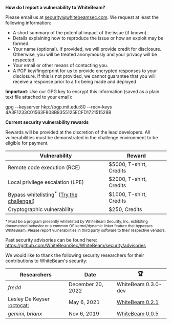 **How do I report a vulnerability to WhiteBeam?**

Please email us at security@whitebeamsec.com. We request at least the following information:

* A short summary of the potential impact of the issue (if known).
* Details explaining how to reproduce the issue or how an exploit may be formed.
* Your name (optional). If provided, we will provide credit for disclosure. Otherwise, you will be treated anonymously and your privacy will be respected.
* Your email or other means of contacting you.
* A PGP key/fingerprint for us to provide encrypted responses to your disclosure. If this is not provided, we cannot guarantee that you will receive a response prior to a fix being made and deployed

**Important**: Use our GPG key to encrypt this information (saved as a plain text file attached to your email):

gpg --keyserver hkp://pgp.mit.edu:80 --recv-keys 4A3F1233C01563F808B8355125ECFD172151528B

**Current security vulnerability rewards**

Rewards will be provided at the discretion of the lead developers. All vulnerabilities must be demonstrated in the challenge environment to be eligible for payment.

| Vulnerability                                                                              | Reward                  |
| ------------------------------------------------------------------------------------------ | ----------------------- |
| Remote code execution (RCE)                                                                | $5000, T-shirt, Credits |
| Local privilege escalation (LPE)                                                           | $2000, T-shirt, Credits |
| Bypass whitelisting<sup>\*</sup> ([Try the challenge!](http://challenge.whitebeamsec.com)) | $1000, T-shirt, Credits |
| Cryptographic vulnerability                                                                | $250, Credits           |

<sup>\* Must be a program presently whitelisted by WhiteBeam Security, Inc. exhibiting documented behavior or a common OS kernel/dynamic linker feature that bypasses WhiteBeam. Please report vulnerabilities in third party software to their respective vendors.</sup>

Past security advisories can be found here: https://github.com/WhiteBeamSec/WhiteBeam/security/advisories

We would like to thank the following security researchers for their contributions to WhiteBeam's security:

| Researchers          | Date        | :trophy:           |
| -------------------- | ----------- | ------------------ |
| *fredd* | December 20, 2022 | WhiteBeam 0.3.0-dev |
| Lesley De Keyser [:octocat:](https://github.com/lesleyxyz) | May 6, 2021 | [WhiteBeam 0.2.1](https://github.com/WhiteBeamSec/WhiteBeam/security/advisories/GHSA-3f8r-9483-pfxj) |
| *gemini*, *brianx* | Nov 6, 2019 | [WhiteBeam 0.0.5](https://github.com/WhiteBeamSec/WhiteBeam/security/advisories/GHSA-mm3f-f5hg-p2hv) |
